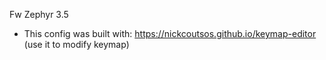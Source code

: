 Fw Zephyr 3.5
- This config was built with: https://nickcoutsos.github.io/keymap-editor (use it to modify keymap)
